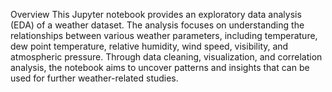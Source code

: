 Overview
This Jupyter notebook provides an exploratory data analysis (EDA) of a weather dataset. The analysis focuses on understanding the relationships between various weather parameters, including temperature, dew point temperature, relative humidity, wind speed, visibility, and atmospheric pressure. Through data cleaning, visualization, and correlation analysis, the notebook aims to uncover patterns and insights that can be used for further weather-related studies.
